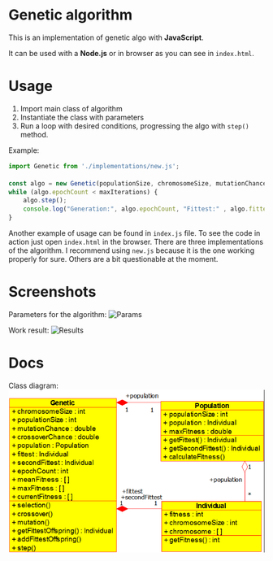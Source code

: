 # Genetic algorithm
This is an implementation of genetic algo with **JavaScript**.

It can be used with a **Node.js** or in browser as you can see in `index.html`.

# Usage

1. Import main class of algorithm
2. Instantiate the class with parameters
3. Run a loop with desired conditions, progressing the algo with `step()` method.

Example:
```javascript
import Genetic from './implementations/new.js';

const algo = new Genetic(populationSize, chromosomeSize, mutationChance, crossoverChance, targetX, targetY);
while (algo.epochCount < maxIterations) {
    algo.step();
    console.log("Generation:", algo.epochCount, "Fittest:" , algo.fittest);
}
```

Another example of usage can be found in `index.js` file.
To see the code in action just open `index.html` in the browser.
There are three implementations of the algorithm. I recommend using `new.js` because it is the one working properly for sure. Others are a bit questionable at the moment.

# Screenshots
Parameters for the algorithm:
![Params](https://user-images.githubusercontent.com/26604491/166642871-56aeb78d-6df7-4380-afeb-92afb5975663.png)


Work result:
![Results](https://user-images.githubusercontent.com/26604491/166643148-6ca7021e-a854-4a54-8014-3cac49e17c23.png)

# Docs

Class diagram:  
![Class diagram](docs/class_diagram.png)
